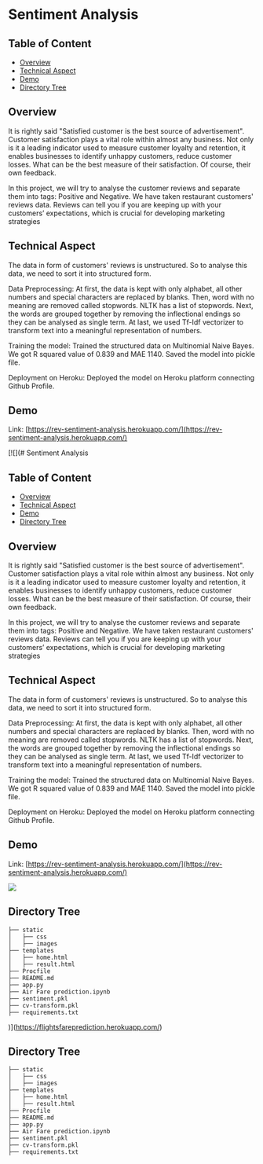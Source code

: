 # Sentiment Analysis

## Table of Content
  * [Overview](#overview)
  * [Technical Aspect](#technical-aspect)
  * [Demo](#demo)
  * [Directory Tree](#directory-tree)
  
 

## Overview
It is rightly said "Satisfied customer is the best source of advertisement".
Customer satisfaction plays a vital role within almost any business. Not only is it a leading indicator used to measure customer loyalty and retention, it enables businesses to identify unhappy customers, reduce customer losses.
What can be the best measure of their satisfaction. Of course, their own feedback.

In this project, we will try to analyse the customer reviews and separate them into tags: Positive and Negative. We have taken restaurant customers' reviews data. Reviews can tell you if you are keeping up with your customers’ expectations, which is crucial for developing marketing strategies



## Technical Aspect
The data in form of customers' reviews is unstructured. So to analyse this data, we need to sort it into structured form. 

Data Preprocessing: At first, the data is kept with only alphabet, all other numbers and special characters are replaced by blanks. Then, word with no meaning are removed called stopwords. NLTK has a list of stopwords. 
Next, the words are grouped together by removing the inflectional endings so they can be analysed as single term. At last, we used Tf-Idf vectorizer to transform text into a meaningful representation of numbers.

Training the model: Trained the structured data on Multinomial Naive Bayes. We got R squared value of 0.839 and MAE 1140. Saved the model into pickle file.

Deployment on Heroku: Deployed the model on Heroku platform connecting Github Profile.



## Demo
Link: [https://rev-sentiment-analysis.herokuapp.com/](https://rev-sentiment-analysis.herokuapp.com/)

[![](# Sentiment Analysis

## Table of Content
  * [Overview](#overview)
  * [Technical Aspect](#technical-aspect)
  * [Demo](#demo)
  * [Directory Tree](#directory-tree)
  
 

## Overview
It is rightly said "Satisfied customer is the best source of advertisement".
Customer satisfaction plays a vital role within almost any business. Not only is it a leading indicator used to measure customer loyalty and retention, it enables businesses to identify unhappy customers, reduce customer losses.
What can be the best measure of their satisfaction. Of course, their own feedback.

In this project, we will try to analyse the customer reviews and separate them into tags: Positive and Negative. We have taken restaurant customers' reviews data. Reviews can tell you if you are keeping up with your customers’ expectations, which is crucial for developing marketing strategies



## Technical Aspect
The data in form of customers' reviews is unstructured. So to analyse this data, we need to sort it into structured form. 

Data Preprocessing: At first, the data is kept with only alphabet, all other numbers and special characters are replaced by blanks. Then, word with no meaning are removed called stopwords. NLTK has a list of stopwords. 
Next, the words are grouped together by removing the inflectional endings so they can be analysed as single term. At last, we used Tf-Idf vectorizer to transform text into a meaningful representation of numbers.

Training the model: Trained the structured data on Multinomial Naive Bayes. We got R squared value of 0.839 and MAE 1140. Saved the model into pickle file.

Deployment on Heroku: Deployed the model on Heroku platform connecting Github Profile.



## Demo
Link: [https://rev-sentiment-analysis.herokuapp.com/](https://rev-sentiment-analysis.herokuapp.com/)

[![](https://imgur.com/gCikoM2)](https://flightsfareprediction.herokuapp.com/)



## Directory Tree 
```
├── static 
│   ├── css
│   ├── images 
├── templates
│   ├── home.html
│   ├── result.html
├── Procfile
├── README.md
├── app.py
├── Air Fare prediction.ipynb
├── sentiment.pkl
├── cv-transform.pkl
├── requirements.txt
```

)](https://flightsfareprediction.herokuapp.com/)



## Directory Tree 
```
├── static 
│   ├── css
│   ├── images 
├── templates
│   ├── home.html
│   ├── result.html
├── Procfile
├── README.md
├── app.py
├── Air Fare prediction.ipynb
├── sentiment.pkl
├── cv-transform.pkl
├── requirements.txt
```


